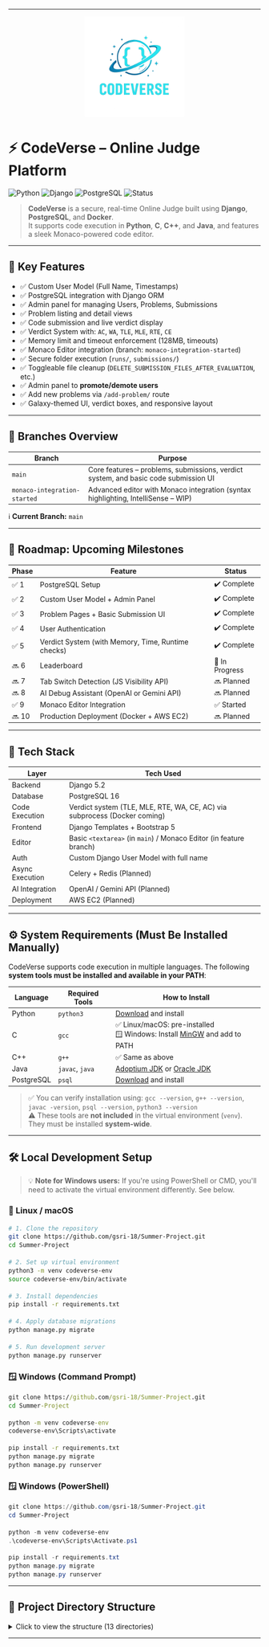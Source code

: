 
---

<p align="center">
  <img src="static/images/codeverse-logo.png" alt="CodeVerse Logo" width="200"/>
</p>

# ⚡️ CodeVerse – Online Judge Platform

![Python](https://img.shields.io/badge/Python-3.12-blue.svg)
![Django](https://img.shields.io/badge/Django-5.2-green.svg)
![PostgreSQL](https://img.shields.io/badge/PostgreSQL-16-blue.svg)
![Status](https://img.shields.io/badge/Status-In_Progress-yellow.svg)

> **CodeVerse** is a secure, real-time Online Judge built using **Django**, **PostgreSQL**, and **Docker**.  
> It supports code execution in **Python**, **C**, **C++**, and **Java**, and features a sleek Monaco-powered code editor.

---

## 🚀 Key Features

* ✅ Custom User Model (Full Name, Timestamps)
* ✅ PostgreSQL integration with Django ORM
* ✅ Admin panel for managing Users, Problems, Submissions
* ✅ Problem listing and detail views
* ✅ Code submission and live verdict display
* ✅ Verdict System with: `AC`, `WA`, `TLE`, `MLE`, `RTE`, `CE`
* ✅ Memory limit and timeout enforcement (128MB, timeouts)
* ✅ Monaco Editor integration (branch: `monaco-integration-started`)
* ✅ Secure folder execution (`runs/`, `submissions/`)
* ✅ Toggleable file cleanup (`DELETE_SUBMISSION_FILES_AFTER_EVALUATION`, etc.)
* ✅ Admin panel to **promote/demote users**
* ✅ Add new problems via `/add-problem/` route
* ✅ Galaxy-themed UI, verdict boxes, and responsive layout

---

## 🌱 Branches Overview

| Branch                       | Purpose                                                                             |
| ---------------------------- | ----------------------------------------------------------------------------------- |
| `main`                       | Core features – problems, submissions, verdict system, and basic code submission UI |
| `monaco-integration-started` | Advanced editor with Monaco integration (syntax highlighting, IntelliSense – WIP)   |

ℹ️ **Current Branch:** `main`

---

## 🔭 Roadmap: Upcoming Milestones

| Phase | Feature                                            | Status        |
| ----- | -------------------------------------------------- | ------------- |
| ✅ 1   | PostgreSQL Setup                                   | ✔️ Complete    |
| ✅ 2   | Custom User Model + Admin Panel                    | ✔️ Complete    |
| ✅ 3   | Problem Pages + Basic Submission UI                | ✔️ Complete    |
| ✅ 4   | User Authentication                                | ✔️ Complete    |
| ✅ 5   | Verdict System (with Memory, Time, Runtime checks) | ✔️ Complete    |
| 🔜 6   | Leaderboard                                        | 🔄 In Progress |
| 🔜 7   | Tab Switch Detection (JS Visibility API)           | 🔜 Planned     |
| 🔜 8   | AI Debug Assistant (OpenAI or Gemini API)          | 🔜 Planned     |
| ✅ 9   | Monaco Editor Integration                          | ✅ Started     |
| 🔜 10  | Production Deployment (Docker + AWS EC2)           | 🔜 Planned     |

---

## 🧰 Tech Stack

| Layer           | Tech Used                                                                 |
| --------------- | ------------------------------------------------------------------------- |
| Backend         | Django 5.2                                                                |
| Database        | PostgreSQL 16                                                             |
| Code Execution  | Verdict system (TLE, MLE, RTE, WA, CE, AC) via subprocess (Docker coming) |
| Frontend        | Django Templates + Bootstrap 5                                            |
| Editor          | Basic `<textarea>` (in `main`) / Monaco Editor (in feature branch)        |
| Auth            | Custom Django User Model with full name                                   |
| Async Execution | Celery + Redis (Planned)                                                  |
| AI Integration  | OpenAI / Gemini API (Planned)                                             |
| Deployment      | AWS EC2 (Planned)                                                         |

---

## ⚙️ System Requirements (Must Be Installed Manually)

CodeVerse supports code execution in multiple languages. The following **system tools must be installed and available in your PATH**:

| Language   | Required Tools  | How to Install                                                                                            |
| ---------- | --------------- | --------------------------------------------------------------------------------------------------------- |
| Python     | `python3`       | [Download](https://www.python.org/downloads/) and install                                                 |
| C          | `gcc`           | ✅ Linux/macOS: pre-installed<br>🪟 Windows: Install [MinGW](https://www.mingw-w64.org/) and add to PATH    |
| C++        | `g++`           | ✅ Same as above                                                                                           |
| Java       | `javac`, `java` | [Adoptium JDK](https://adoptium.net) or [Oracle JDK](https://www.oracle.com/java/technologies/downloads/) |
| PostgreSQL | `psql`          | [Download](https://www.postgresql.org/download/) and install                                              |

> ✅ You can verify installation using: `gcc --version`, `g++ --version`, `javac -version`, `psql --version`, `python3 --version`  
> ⚠️ These tools are **not included** in the virtual environment (`venv`). They must be installed **system-wide**.

---

## 🛠️ Local Development Setup

> 💡 **Note for Windows users:** If you're using PowerShell or CMD, you'll need to activate the virtual environment differently. See below.

### 🐧 Linux / macOS

```bash
# 1. Clone the repository
git clone https://github.com/gsri-18/Summer-Project.git
cd Summer-Project

# 2. Set up virtual environment
python3 -m venv codeverse-env
source codeverse-env/bin/activate

# 3. Install dependencies
pip install -r requirements.txt

# 4. Apply database migrations
python manage.py migrate

# 5. Run development server
python manage.py runserver
````

### 🪟 Windows (Command Prompt)

```cmd
git clone https://github.com/gsri-18/Summer-Project.git
cd Summer-Project

python -m venv codeverse-env
codeverse-env\Scripts\activate

pip install -r requirements.txt
python manage.py migrate
python manage.py runserver
```

### 🪟 Windows (PowerShell)

```powershell
git clone https://github.com/gsri-18/Summer-Project.git
cd Summer-Project

python -m venv codeverse-env
.\codeverse-env\Scripts\Activate.ps1

pip install -r requirements.txt
python manage.py migrate
python manage.py runserver
```

---

## 📁 Project Directory Structure

<details>
<summary>Click to view the structure (13 directories)</summary>

```bash
.
├── codeverse/
│   ├── settings.py
│   ├── urls.py
│   └── ...
├── judge/
│   ├── models.py
│   ├── views.py
│   ├── templates/
│   └── ...
├── static/
│   └── images/
│       └── codeverse-logo.png
├── submissions/
├── runs/
├── requirements.txt
├── README.md
└── manage.py
```

</details>

---
